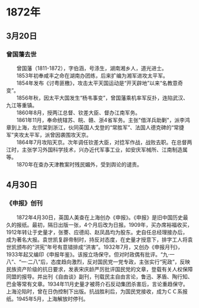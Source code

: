 # 1872年
## 3月20日
### 曾国藩去世
　　曾国藩（1811-1872），字伯涵，号涤生，湖南湘乡人，道光进士。<br>　　1853年初奉咸丰之命在湖南办团练，后来扩编为湘军进攻太平军。<br>　　1854年发布《讨粤匪檄》，攻击太平天国运动是“开天辟地”以来“名教意奇变”。<br>　　1856年秋，因太平大国发生“杨韦事变”，曾国藩乘机率军反扑，连陷武汉、九江等重镇。<br>　　1860年8月，授两江总督、钦差大臣、督办江南军务。<br>　　1861年11月，奉命统辖苏、皖、赣、浙4省军务。主张"借洋兵助剿"，派李鸿章到上海，左宗棠到浙江，伙同英国人戈登的“常胜军”、法国人德克碑的“常捷军”夹攻太平军，派曾因袭围攻天京。<br>　　1864年7月攻陷天京。次年调任钦差大臣，对捻军作战，战败去职。在总督两江时，主张学习外国科学技术，兴办近代军事工业，如安庆军械所、江南制造属等。<br>　　1870年在查办天津教案时残民媚外，受到舆论的谴责。
## 4月30日
### 《申报》创刊
　　1872年4月30日，英国人美查在上海创办《申报》。《申报》是旧中国历史最久的报纸。最初，隔日出版一张，4个月后改为日报。1909年，买办席裕福收买，1912年转让于史量才，张謇、应德闳、赵凤昌均为股东。史自任总经理接办后，成为著名大报。袁世凯复辟帝制时，持反对态度，在史量才授意下，排字工人将袁世凯颁布的“洪宪”年号有意错排成“洪害”。1932年7月，又创办《申报月刊》，1933年起又编印《申报年鉴》。该报立场保守。但对时政偶有批评。“九·一八”、“一·二八”后，态度趋向激烈，反对国民党一党专政，主张实行“宪政”，反映民族资产阶级的抗日要求，发表宋庆龄严厉批评国民党的文章，登载有关人权保障同盟的报导。并出刊《自由谈》副刊，刊载民主自由言论，鲁迅、茅盾、陶行知、巴金等常有文章。1934年11月史量才被蒋介石反动集团杀害后，言论重趋保守。上海沦陷时，曾在日伪控制下出版。抗战胜利后，为国民党接收，成为ＣＣ系报纸。1945年5月，上海解放时停刊。
<comment/>